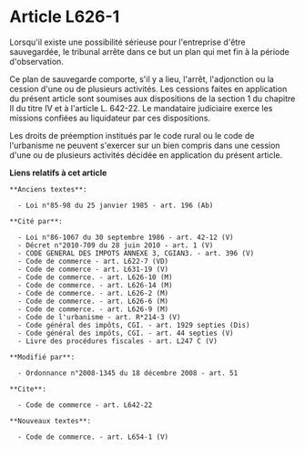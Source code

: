 # Article L626-1

Lorsqu'il existe une possibilité sérieuse pour l'entreprise d'être sauvegardée, le tribunal arrête dans ce but un plan qui
met fin à la période d'observation. 

Ce plan de sauvegarde comporte, s'il y a lieu, l'arrêt, l'adjonction ou la cession d'une ou de plusieurs activités. Les
cessions faites en application du présent article sont soumises aux dispositions de la section 1 du chapitre II du titre IV
et à l'article L. 642-22. Le mandataire judiciaire exerce les missions confiées au liquidateur par ces dispositions. 

Les droits de préemption institués par le code rural ou le code de l'urbanisme ne peuvent s'exercer sur un bien compris dans
une cession d'une ou de plusieurs activités décidée en application du présent article.

**Liens relatifs à cet article**

	**Anciens textes**:

	  - Loi n°85-98 du 25 janvier 1985 - art. 196 (Ab)

	**Cité par**:

	  - Loi n°86-1067 du 30 septembre 1986 - art. 42-12 (V)
	  - Décret n°2010-709 du 28 juin 2010 - art. 1 (V)
	  - CODE GENERAL DES IMPOTS ANNEXE 3, CGIAN3. - art. 396 (V)
	  - Code de commerce - art. L622-7 (VD)
	  - Code de commerce - art. L631-19 (V)
	  - Code de commerce. - art. L626-10 (M)
	  - Code de commerce. - art. L626-14 (M)
	  - Code de commerce. - art. L626-2 (M)
	  - Code de commerce. - art. L626-6 (M)
	  - Code de commerce. - art. L626-9 (M)
	  - Code de l'urbanisme - art. R*214-3 (V)
	  - Code général des impôts, CGI. - art. 1929 septies (Dis)
	  - Code général des impôts, CGI. - art. 44 septies (V)
	  - Livre des procédures fiscales - art. L247 C (V)

	**Modifié par**:

	  - Ordonnance n°2008-1345 du 18 décembre 2008 - art. 51

	**Cite**:

	  - Code de commerce - art. L642-22

	**Nouveaux textes**:

	  - Code de commerce. - art. L654-1 (V)

